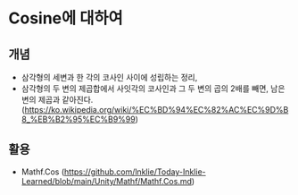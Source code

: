 Cosine에 대하여
=====
개념
----
- 삼각형의 세변과 한 각의 코사인 사이에 성립하는 정리, 
- 삼각형의 두 변의 제곱합에서 사잇각의 코사인과 그 두 변의 곱의 2배를 빼면, 남은 변의 제곱과 같아진다. (https://ko.wikipedia.org/wiki/%EC%BD%94%EC%82%AC%EC%9D%B8_%EB%B2%95%EC%B9%99)
 

활용
----
- Mathf.Cos (https://github.com/lnklie/Today-Inklie-Learned/blob/main/Unity/Mathf/Mathf.Cos.md)
